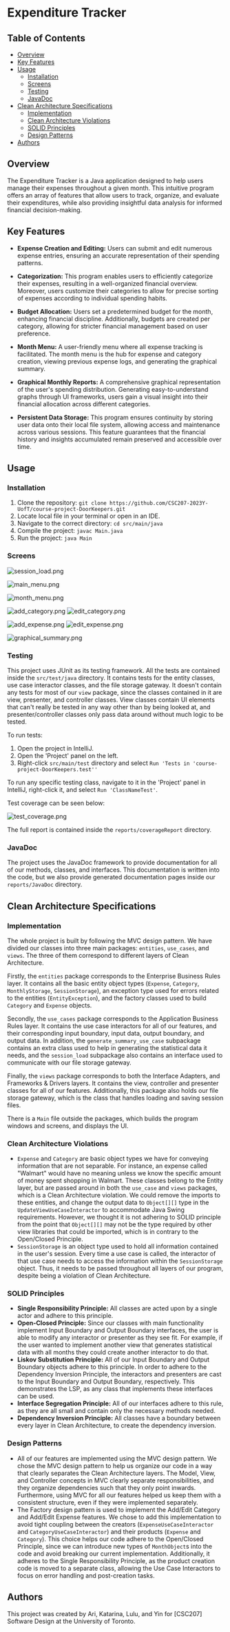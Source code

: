# Expenditure Tracker

## Table of Contents

- [Overview](#overview)
- [Key Features](#key-features)
- [Usage](#usage)
  - [Installation](#installation)
  - [Screens](#screens)
  - [Testing](#testing)
  - [JavaDoc](#javadoc)
- [Clean Architecture Specifications](#clean-architecture-specifications)
  - [Implementation](#implementation)
  - [Clean Architecture Violations](#clean-architecture-violations)
  - [SOLID Principles](#solid-principles)
  - [Design Patterns](#design-patterns)
- [Authors](#authors)

## Overview

The Expenditure Tracker is a Java application designed to help users manage their expenses throughout a given month. 
This intuitive program offers an array of features that allow users to track, organize, and evaluate their expenditures,
while also providing insightful data analysis for informed financial decision-making.

## Key Features

- **Expense Creation and Editing:** Users can submit and edit numerous expense entries, ensuring an accurate 
representation of their spending patterns.

- **Categorization:** This program enables users to efficiently categorize their expenses, resulting in a well-organized
financial overview. Moreover, users customize their categories to allow for precise sorting of expenses according to 
individual spending habits.

- **Budget Allocation:** Users set a predetermined budget for the month, enhancing financial discipline. Additionally, 
budgets are created per category, allowing for stricter financial management based on user preference.

- **Month Menu:** A user-friendly menu where all expense tracking is facilitated. The month menu is the hub for 
expense and category creation, viewing previous expense logs, and generating the graphical summary. 

- **Graphical Monthly Reports:** A comprehensive graphical representation of the user's spending distribution. 
Generating easy-to-understand graphs through UI frameworks, users gain a visual insight into their financial allocation 
across different categories.

- **Persistent Data Storage:** This program ensures continuity by storing user data onto their local file system, 
allowing access and maintenance across various sessions. This feature guarantees that the financial history and insights
accumulated remain preserved and accessible over time.

## Usage

### Installation

1. Clone the repository: `git clone https://github.com/CSC207-2023Y-UofT/course-project-DoorKeepers.git`
2. Locate local file in your terminal or open in an IDE.
3. Navigate to the correct directory: `cd src/main/java`
4. Compile the project: `javac Main.java`
5. Run the project: `java Main`

### Screens

![session_load.png](images/session_load.png)

![main_menu.png](images/main_menu.png)

![month_menu.png](images/month_menu.png)

![add_category.png](images/add_category.png)
![edit_category.png](images/edit_category.png)

![add_expense.png](images/add_expense.png)
![edit_expense.png](images/edit_expense.png)

![graphical_summary.png](images/graphical_summary.png)

### Testing
This project uses JUnit as its testing framework. All the tests are contained inside the `src/test/java` directory.
It contains tests for the entity classes, use case interactor classes, and the file storage gateway. It doesn't contain
any tests for most of our `view` package, since the classes contained in it are view, presenter, and controller classes.
View classes contain UI elements that can't really be tested in any way other than by being looked at, and 
presenter/controller classes only pass data around without much logic to be tested.

To run tests: 
1. Open the project in IntelliJ.
2. Open the 'Project' panel on the left.
3. Right-click `src/main/test` directory and select `Run 'Tests in 'course-project-DoorKeepers.test''`

To run any specific testing class, navigate to it in the 'Project' panel in IntelliJ, right-click it, and 
select `Run 'ClassNameTest'`.

Test coverage can be seen below:

![test_coverage.png](images/test_coverage.png)

The full report is contained inside the `reports/coverageReport` directory.

### JavaDoc
The project uses the JavaDoc framework to provide documentation for all of our methods, classes, and interfaces. 
This documentation is written into the code, but we also provide generated documentation pages inside our 
`reports/JavaDoc` directory.

## Clean Architecture Specifications

### Implementation
The whole project is built by following the MVC design pattern. We have divided our classes into three main packages:
`entities`, `use_cases`, and `views`. The three of them correspond to different layers of Clean Architecture. 

Firstly, the `entities` package corresponds to the Enterprise Business Rules layer. It contains all the basic entity 
object types (`Expense`, `Category`, `MonthlyStorage`, `SessionStorage`), an exception type used for errors related to 
the entities (`EntityException`), and the factory classes used to build `Category` and `Expense` objects. 

Secondly, the `use_cases` package corresponds to the Application Business Rules layer. It contains the use case 
interactors for all of our features, and their corresponding input boundary, input data, output boundary, and 
output data. In addition, the `generate_summary_use_case` subpackage contains an extra class used to help in generating 
the statistical data it needs, and the `session_load` subpackage also contains an interface used to communicate with our
file storage gateway.

Finally, the `views` package corresponds to both the Interface Adapters, and Frameworks & Drivers layers. It contains
the view, controller and presenter classes for all of our features. Additionally, this package also holds our
file storage gateway, which is the class that handles loading and saving session files.

There is a `Main` file outside the packages, which builds the program windows and screens, and displays the UI.

### Clean Architecture Violations
- `Expense` and `Category` are basic object types we have for conveying information that are not separable. 
For instance, an expense called "Walmart" would have no meaning unless we know the specific amount of money spent 
shopping in Walmart. These classes belong to the Entity layer, but are passed around in both the `use_case` and `views` 
packages, which is a Clean Architecture violation. We could remove the imports to these entities, and change the output
data to `Object[][]` type in the `UpdateViewUseCaseInteractor` to accommodate Java Swing requirements. 
However, we thought it is not adhering to SOLID principle from the point that `Object[][]` may not be the type required 
by other view libraries that could be imported, which is in contrary to the Open/Closed Principle.
- `SessionStorage` is an object type used to hold all information contained in the user's session. Every time a use case 
is called, the interactor of that use case needs to access the information within the `SessionStorage` object. Thus, it 
needs to be passed throughout all layers of our program, despite being a violation of Clean Architecture.

### SOLID Principles
- **Single Responsibility Principle:** All classes are acted upon by a single actor and adhere to this principle.
- **Open-Closed Principle:** Since our classes with main functionality implement Input Boundary and Output Boundary
interfaces, the user is able to modify any interactor or presenter as they see fit. For example, if the user wanted to 
implement another view that generates statistical data with all months they could create another interactor to do that.
- **Liskov Substitution Principle:** All of our Input Boundary and Output Boundary objects adhere to this principle. 
In order to adhere to the Dependency Inversion Principle, the interactors and presenters are cast to the Input Boundary 
and Output Boundary, respectively. This demonstrates the LSP, as any class that implements these interfaces can be used.
- **Interface Segregation Principle:** All of our interfaces adhere to this rule, as they are all small and contain only
the necessary methods needed.
- **Dependency Inversion Principle:** All classes have a boundary between every layer in Clean Architecture, to create 
the dependency inversion.

### Design Patterns
- All of our features are implemented using the MVC design pattern. We chose the MVC design pattern to help us organize
our code in a way that clearly separates the Clean Architecture layers. The Model, View, and Controller concepts
in MVC clearly separate responsibilities, and they organize dependencies such that they only point inwards. 
Furthermore, using MVC for all our features helped us keep them with a consistent structure, even if they
were implemented separately.
- The Factory design pattern is used to implement the Add/Edit Category and Add/Edit Expense features. We chose to add 
this implementation to avoid tight coupling between the creators (`ExpenseUseCaseInteractor` and 
`CategoryUseCaseInteractor`) and their products (`Expense` and `Category`). This choice helps our code adhere to the 
Open/Closed Principle, since we can introduce new types of `MonthObject`s into the code and avoid breaking our current
implementation. Additionally, it adheres to the Single Responsibility Principle, as the product creation code is moved
to a separate class, allowing the Use Case Interactors to focus on error handling and post-creation tasks.

## Authors
This project was created by Ari, Katarina, Lulu, and Yin for [CSC207] Software Design at the University of Toronto.
